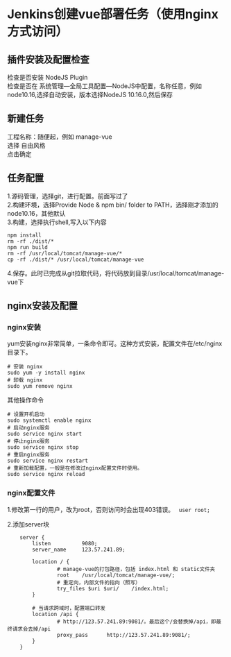 # Jenkins创建vue部署任务（使用nginx方式访问）

## 插件安装及配置检查
检查是否安装 NodeJS Plugin            
检查是否在 系统管理—全局工具配置—NodeJS中配置，名称任意，例如node10.16,选择自动安装，版本选择NodeJS 10.16.0,然后保存

## 新建任务
工程名称：随便起，例如 manage-vue          
选择 自由风格             
点击确定

## 任务配置
1.源码管理，选择git，进行配置。前面写过了      
2.构建环境，选择Provide Node & npm bin/ folder to PATH，选择刚才添加的 node10.16，其他默认            
3.构建，选择执行shell,写入以下内容
``` 
npm install 
rm -rf ./dist/*
npm run build
rm -rf /usr/local/tomcat/manage-vue/*
cp -rf ./dist/* /usr/local/tomcat/manage-vue
```  
4.保存。此时已完成从git拉取代码，将代码放到目录/usr/local/tomcat/manage-vue下

## nginx安装及配置

### nginx安装
yum安装nginx非常简单，一条命令即可。这种方式安装，配置文件在/etc/nginx目录下。
``` 
# 安装 nginx      
sudo yum -y install nginx       
# 卸载 nginx      
sudo yum remove nginx       
```

其他操作命令
``` 
# 设置开机启动        
sudo systemctl enable nginx         
# 启动nginx服务     
sudo service nginx start        
# 停止nginx服务     
sudo service nginx stop         
# 重启nginx服务     
sudo service nginx restart      
# 重新加载配置，一般是在修改过nginx配置文件时使用。       
sudo service nginx reload       
```

### nginx配置文件
1.修改第一行的用户，改为root，否则访问时会出现403错误。
``` user root;```

2.添加server块
``` 
    server {
        listen          9080;
        server_name     123.57.241.89;

        location / {
                # manage-vue的打包路径，包括 index.html 和 static文件夹 
                root    /usr/local/tomcat/manage-vue/;
                # 重定向，内部文件的指向（照写）
                try_files $uri $uri/    /index.html;
        }

        # 当请求跨域时，配置端口转发
        location /api {
                # http://123.57.241.89:9081/。最后这个/会替换掉/api，即最终请求会去掉/api
                proxy_pass      http://123.57.241.89:9081/;
        }
    }
```
